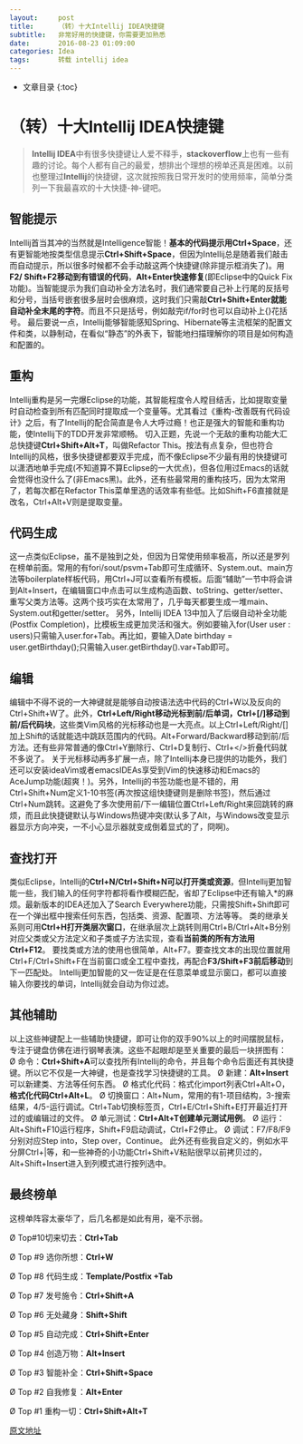 ```yaml
---
layout:     post
title:      （转）十大Intellij IDEA快捷键
subtitle:   非常好用的快捷键，你需要更加熟悉
date:       2016-08-23 01:09:00
categories: Idea
tags:       转载 intellij idea
---
```


* 文章目录
{:toc}

# （转）十大Intellij IDEA快捷键

> **Intellij IDEA**中有很多快捷键让人爱不释手，**stackoverflow**上也有一些有趣的讨论。每个人都有自己的最爱，想排出个理想的榜单还真是困难。以前也整理过**Intellij**的快捷键，这次就按照我日常开发时的使用频率，简单分类列一下我最喜欢的十大快捷-神-键吧。




##  智能提示

Intellij首当其冲的当然就是Intelligence智能！**基本的代码提示用Ctrl+Space**，还有更智能地按类型信息提示**Ctrl+Shift+Space**，但因为Intellij总是随着我们敲击而自动提示，所以很多时候都不会手动敲这两个快捷键(除非提示框消失了)。用**F2/ Shift+F2移动到有错误的代码**，**Alt+Enter快速修复**(即Eclipse中的Quick Fix功能)。当智能提示为我们自动补全方法名时，我们通常要自己补上行尾的反括号和分号，当括号嵌套很多层时会很麻烦，这时我们只需敲**Ctrl+Shift+Enter就能自动补全末尾的字符**。而且不只是括号，例如敲完if/for时也可以自动补上{}花括号。
最后要说一点，Intellij能够智能感知Spring、Hibernate等主流框架的配置文件和类，以静制动，在看似“静态”的外表下，智能地扫描理解你的项目是如何构造和配置的。

##  重构

Intellij重构是另一完爆Eclipse的功能，其智能程度令人瞠目结舌，比如提取变量时自动检查到所有匹配同时提取成一个变量等。尤其看过《重构-改善既有代码设计》之后，有了Intellij的配合简直是令人大呼过瘾！也正是强大的智能和重构功能，使Intellij下的TDD开发非常顺畅。
切入正题，先说一个无敌的重构功能大汇总快捷键**Ctrl+Shift+Alt+T**，叫做Refactor This。按法有点复杂，但也符合Intellij的风格，很多快捷键都要双手完成，而不像Eclipse不少最有用的快捷键可以潇洒地单手完成(不知道算不算Eclipse的一大优点)，但各位用过Emacs的话就会觉得也没什么了(非Emacs黑)。此外，还有些最常用的重构技巧，因为太常用了，若每次都在Refactor This菜单里选的话效率有些低。比如Shift+F6直接就是改名，Ctrl+Alt+V则是提取变量。

##  代码生成

这一点类似Eclipse，虽不是独到之处，但因为日常使用频率极高，所以还是罗列在榜单前面。常用的有fori/sout/psvm+Tab即可生成循环、System.out、main方法等boilerplate样板代码，用Ctrl+J可以查看所有模板。后面“辅助”一节中将会讲到Alt+Insert，在编辑窗口中点击可以生成构造函数、toString、getter/setter、重写父类方法等。这两个技巧实在太常用了，几乎每天都要生成一堆main、System.out和getter/setter。
另外，Intellij IDEA 13中加入了后缀自动补全功能(Postfix Completion)，比模板生成更加灵活和强大。例如要输入for(User user : users)只需输入user.for+Tab。再比如，要输入Date birthday = user.getBirthday();只需输入user.getBirthday().var+Tab即可。

## 编辑

编辑中不得不说的一大神键就是能够自动按语法选中代码的Ctrl+W以及反向的Ctrl+Shift+W了。此外，**Ctrl+Left/Right移动光标到前/后单词，Ctrl+[/]移动到前/后代码块**，这些类Vim风格的光标移动也是一大亮点。以上Ctrl+Left/Right/[]加上Shift的话就能选中跳跃范围内的代码。Alt+Forward/Backward移动到前/后方法。还有些非常普通的像Ctrl+Y删除行、Ctrl+D复制行、Ctrl+</>折叠代码就不多说了。
关于光标移动再多扩展一点，除了Intellij本身已提供的功能外，我们还可以安装ideaVim或者emacsIDEAs享受到Vim的快速移动和Emacs的AceJump功能(超爽！)。另外，Intellij的书签功能也是不错的，用Ctrl+Shift+Num定义1-10书签(再次按这组快捷键则是删除书签)，然后通过Ctrl+Num跳转。这避免了多次使用前/下一编辑位置Ctrl+Left/Right来回跳转的麻烦，而且此快捷键默认与Windows热键冲突(默认多了Alt，与Windows改变显示器显示方向冲突，一不小心显示器就变成倒着显式的了，冏啊)。

##  查找打开

类似Eclipse，Intellij的**Ctrl+N/Ctrl+Shift+N可以打开类或资源**，但Intellij更加智能一些，我们输入的任何字符都将看作模糊匹配，省却了Eclipse中还有输入*的麻烦。最新版本的IDEA还加入了Search Everywhere功能，只需按Shift+Shift即可在一个弹出框中搜索任何东西，包括类、资源、配置项、方法等等。
类的继承关系则可用**Ctrl+H打开类层次窗口**，在继承层次上跳转则用Ctrl+B/Ctrl+Alt+B分别对应父类或父方法定义和子类或子方法实现，查看**当前类的所有方法用Ctrl+F12**。
要找类或方法的使用也很简单，Alt+F7。要查找文本的出现位置就用Ctrl+F/Ctrl+Shift+F在当前窗口或全工程中查找，再配合**F3/Shift+F3前后移动**到下一匹配处。
Intellij更加智能的又一佐证是在任意菜单或显示窗口，都可以直接输入你要找的单词，Intellij就会自动为你过滤。

##  其他辅助

以上这些神键配上一些辅助快捷键，即可让你的双手90%以上的时间摆脱鼠标，专注于键盘仿佛在进行钢琴表演。这些不起眼却是至关重要的最后一块拼图有：
Ø  命令：**Ctrl+Shift+A**可以查找所有Intellij的命令，并且每个命令后面还有其快捷键。所以它不仅是一大神键，也是查找学习快捷键的工具。
Ø  新建：**Alt+Insert**可以新建类、方法等任何东西。
Ø  格式化代码：格式化import列表Ctrl+Alt+O，**格式化代码Ctrl+Alt+L**。
Ø  切换窗口：Alt+Num，常用的有1-项目结构，3-搜索结果，4/5-运行调试。Ctrl+Tab切换标签页，Ctrl+E/Ctrl+Shift+E打开最近打开过的或编辑过的文件。
Ø  单元测试：**Ctrl+Alt+T创建单元测试用例**。
Ø  运行：Alt+Shift+F10运行程序，Shift+F9启动调试，Ctrl+F2停止。
Ø  调试：F7/F8/F9分别对应Step into，Step over，Continue。
此外还有些我自定义的，例如水平分屏Ctrl+|等，和一些神奇的小功能Ctrl+Shift+V粘贴很早以前拷贝过的，Alt+Shift+Insert进入到列模式进行按列选中。

##  最终榜单

这榜单阵容太豪华了，后几名都是如此有用，毫不示弱。

Ø  Top#10切来切去：**Ctrl+Tab**

Ø  Top #9  选你所想：**Ctrl+W**

Ø  Top #8  代码生成：**Template/Postfix +Tab**

Ø  Top #7  发号施令：**Ctrl+Shift+A**

Ø  Top #6  无处藏身：**Shift+Shift**

Ø  Top #5  自动完成：**Ctrl+Shift+Enter**

Ø  Top #4  创造万物：**Alt+Insert**

Ø  Top #3  智能补全：**Ctrl+Shift+Space**

Ø  Top #2  自我修复：**Alt+Enter**

Ø  Top #1  重构一切：**Ctrl+Shift+Alt+T**

[原文地址](http://blog.csdn.net/dc_726/article/details/42784275)


